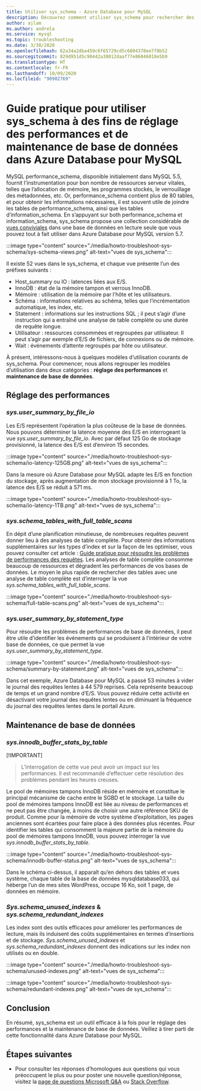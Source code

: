 ```yaml
---
title: Utiliser sys_schema - Azure Database pour MySQL
description: Découvrez comment utiliser sys_schema pour rechercher des problèmes de performances et assurer la maintenance d’une base de données dans Azure Database pour MySQL.
author: ajlam
ms.author: andrela
ms.service: mysql
ms.topic: troubleshooting
ms.date: 3/30/2020
ms.openlocfilehash: 62a34a2dba459c6f65729cd5c6804378ee7f8b52
ms.sourcegitcommit: 829d951d5c90442a38012daaf77e86046018e5b9
ms.translationtype: HT
ms.contentlocale: fr-FR
ms.lasthandoff: 10/09/2020
ms.locfileid: "90902769"
---
```

# <a name="how-to-use-sys_schema-for-performance-tuning-and-database-maintenance-in-azure-database-for-mysql"></a>Guide pratique pour utiliser sys_schema à des fins de réglage des performances et de maintenance de base de données dans Azure Database pour MySQL

MySQL performance_schema, disponible initialement dans MySQL 5.5, fournit l’instrumentation pour bon nombre de ressources serveur vitales, telles que l’allocation de mémoire, les programmes stockés, le verrouillage des métadonnées, etc. Or, performance_schema contient plus de 80 tables, et pour obtenir les informations nécessaires, il est souvent utile de joindre les tables de performance_schema, ainsi que les tables d’information_schema. En s’appuyant sur both performance_schema et information_schema, sys_schema propose une collection considérable de [vues conviviales](https://dev.mysql.com/doc/refman/5.7/en/sys-schema-views.html) dans une base de données en lecture seule que vous pouvez tout à fait utiliser dans Azure Database pour MySQL version 5.7.

:::image type="content" source="./media/howto-troubleshoot-sys-schema/sys-schema-views.png" alt-text="vues de sys_schema":::

Il existe 52 vues dans le sys_schema, et chaque vue présente l’un des préfixes suivants :

- Host_summary ou IO : latences liées aux E/S.
- InnoDB : état de la mémoire tampon et verrous InnoDB.
- Mémoire : utilisation de la mémoire par l’hôte et les utilisateurs.
- Schéma : informations relatives au schéma, telles que l’incrémentation automatique, les index, etc.
- Statement : informations sur les instructions SQL ; il peut s’agir d’une instruction qui a entraîné une analyse de table complète ou une durée de requête longue.
- Utilisateur : ressources consommées et regroupées par utilisateur. Il peut s’agir par exemple d’E/S de fichiers, de connexions ou de mémoire.
- Wait : événements d’attente regroupés par hôte ou utilisateur.

À présent, intéressons-nous à quelques modèles d’utilisation courants de sys_schema. Pour commencer, nous allons regrouper les modèles d’utilisation dans deux catégories : **réglage des performances** et **maintenance de base de données**.

## <a name="performance-tuning"></a>Réglage des performances

### <a name="sysuser_summary_by_file_io"></a>*sys.user_summary_by_file_io*

Les E/S représentent l’opération la plus coûteuse de la base de données. Nous pouvons déterminer la latence moyenne des E/S en interrogeant la vue *sys.user_summary_by_file_io*. Avec par défaut 125 Go de stockage provisionné, la latence des E/S est d’environ 15 secondes.

:::image type="content" source="./media/howto-troubleshoot-sys-schema/io-latency-125GB.png" alt-text="vues de sys_schema":::

Dans la mesure où Azure Database pour MySQL adapte les E/S en fonction du stockage, après augmentation de mon stockage provisionné à 1 To, la latence des E/S se réduit à 571 ms.

:::image type="content" source="./media/howto-troubleshoot-sys-schema/io-latency-1TB.png" alt-text="vues de sys_schema":::

### <a name="sysschema_tables_with_full_table_scans"></a>*sys.schema_tables_with_full_table_scans*

En dépit d’une planification minutieuse, de nombreuses requêtes peuvent donner lieu à des analyses de table complète. Pour obtenir des informations supplémentaires sur les types d’index et sur la façon de les optimiser, vous pouvez consulter cet article : [Guide pratique pour résoudre les problèmes de performances des requêtes](./howto-troubleshoot-query-performance.md). Les analyses de table complète consomme beaucoup de ressources et dégradent les performances de vos bases de données. Le moyen le plus rapide de rechercher des tables avec une analyse de table complète est d’interroger la vue *sys.schema_tables_with_full_table_scans*.

:::image type="content" source="./media/howto-troubleshoot-sys-schema/full-table-scans.png" alt-text="vues de sys_schema":::

### <a name="sysuser_summary_by_statement_type"></a>*sys.user_summary_by_statement_type*

Pour résoudre les problèmes de performances de base de données, il peut être utile d’identifier les événements qui se produisent à l’intérieur de votre base de données, ce que permet la vue *sys.user_summary_by_statement_type*.

:::image type="content" source="./media/howto-troubleshoot-sys-schema/summary-by-statement.png" alt-text="vues de sys_schema":::

Dans cet exemple, Azure Database pour MySQL a passé 53 minutes à vider le journal des requêtes lentes à 44 579 reprises. Cela représente beaucoup de temps et un grand nombre d’E/S. Vous pouvez réduire cette activité en désactivant votre journal des requêtes lentes ou en diminuant la fréquence du journal des requêtes lentes dans le portail Azure.

## <a name="database-maintenance"></a>Maintenance de base de données

### <a name="sysinnodb_buffer_stats_by_table"></a>*sys.innodb_buffer_stats_by_table*

[!IMPORTANT]
> L’interrogation de cette vue peut avoir un impact sur les performances. Il est recommandé d’effectuer cette résolution des problèmes pendant les heures creuses.

Le pool de mémoires tampons InnoDB réside en mémoire et constitue le principal mécanisme de cache entre le SGBD et le stockage. La taille du pool de mémoires tampons InnoDB est liée au niveau de performances et ne peut pas être changée, à moins de choisir une autre référence SKU de produit. Comme pour la mémoire de votre système d’exploitation, les pages anciennes sont écartées pour faire place à des données plus récentes. Pour identifier les tables qui consomment la majeure partie de la mémoire du pool de mémoires tampons InnoDB, vous pouvez interroger la vue *sys.innodb_buffer_stats_by_table*.

:::image type="content" source="./media/howto-troubleshoot-sys-schema/innodb-buffer-status.png" alt-text="vues de sys_schema":::

Dans le schéma ci-dessus, il apparaît qu’en dehors des tables et vues système, chaque table de la base de données mysqldatabase033, qui héberge l’un de mes sites WordPress, occupe 16 Ko, soit 1 page, de données en mémoire.

### <a name="sysschema_unused_indexes--sysschema_redundant_indexes"></a>*Sys.schema_unused_indexes* & *sys.schema_redundant_indexes*

Les index sont des outils efficaces pour améliorer les performances de lecture, mais ils induisent des coûts supplémentaires en termes d’insertions et de stockage. *Sys.schema_unused_indexes* et *sys.schema_redundant_indexes* donnent des indications sur les index non utilisés ou en double.

:::image type="content" source="./media/howto-troubleshoot-sys-schema/unused-indexes.png" alt-text="vues de sys_schema":::

:::image type="content" source="./media/howto-troubleshoot-sys-schema/redundant-indexes.png" alt-text="vues de sys_schema":::

## <a name="conclusion"></a>Conclusion

En résumé, sys_schema est un outil efficace à la fois pour le réglage des performances et la maintenance de base de données. Veillez à tirer parti de cette fonctionnalité dans Azure Database pour MySQL. 

## <a name="next-steps"></a>Étapes suivantes
- Pour consulter les réponses d’homologues aux questions qui vous préoccupent le plus ou pour poster une nouvelle question/réponse, visitez la [page de questions Microsoft Q&A](https://docs.microsoft.com/answers/topics/azure-database-mysql.html) ou [Stack Overflow](https://stackoverflow.com/questions/tagged/azure-database-mysql).
